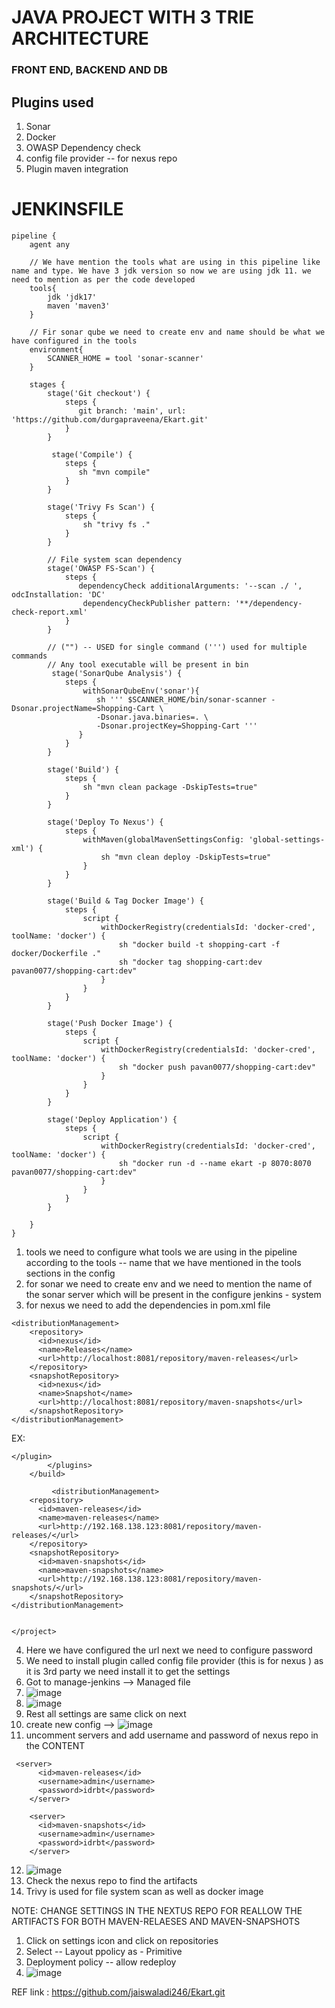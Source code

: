 # JAVA PROJECT WITH 3 TRIE ARCHITECTURE 
### FRONT END, BACKEND AND DB

Plugins used
--
1) Sonar
2) Docker
3) OWASP Dependency check
5) config file provider -- for nexus repo
6) Plugin maven integration


# JENKINSFILE
```
pipeline {
    agent any
    
    // We have mention the tools what are using in this pipeline like name and type. We have 3 jdk version so now we are using jdk 11. we need to mention as per the code developed
    tools{
        jdk 'jdk17'
        maven 'maven3'
    }
    
    // Fir sonar qube we need to create env and name should be what we have configured in the tools 
    environment{
        SCANNER_HOME = tool 'sonar-scanner'
    }

    stages {
        stage('Git checkout') {
            steps {
               git branch: 'main', url: 'https://github.com/durgapraveena/Ekart.git'
            }
        }
        
         stage('Compile') {
            steps {
               sh "mvn compile"
            }
        }
        
        stage('Trivy Fs Scan') {
            steps {
                sh "trivy fs ."
            }
        }
        
        // File system scan dependency 
        stage('OWASP FS-Scan') {
            steps {
               dependencyCheck additionalArguments: '--scan ./ ', odcInstallation: 'DC'
                dependencyCheckPublisher pattern: '**/dependency-check-report.xml'
            }
        }
        
        // ("") -- USED for single command (''') used for multiple commands 
        // Any tool executable will be present in bin
         stage('SonarQube Analysis') {
            steps {
                withSonarQubeEnv('sonar'){
                   sh ''' $SCANNER_HOME/bin/sonar-scanner -Dsonar.projectName=Shopping-Cart \
                   -Dsonar.java.binaries=. \
                   -Dsonar.projectKey=Shopping-Cart '''
               }
            }
        }
        
        stage('Build') {
            steps {
                sh "mvn clean package -DskipTests=true"
            }
        }
        
        stage('Deploy To Nexus') {
            steps {
                withMaven(globalMavenSettingsConfig: 'global-settings-xml') {
                    sh "mvn clean deploy -DskipTests=true"
                }
            }
        }
        
        stage('Build & Tag Docker Image') {
            steps {
                script {
                    withDockerRegistry(credentialsId: 'docker-cred', toolName: 'docker') {
                        sh "docker build -t shopping-cart -f docker/Dockerfile ."
                        sh "docker tag shopping-cart:dev pavan0077/shopping-cart:dev"
                    }
                }
            }
        }
        
        stage('Push Docker Image') {
            steps {
                script {
                    withDockerRegistry(credentialsId: 'docker-cred', toolName: 'docker') {
                        sh "docker push pavan0077/shopping-cart:dev"
                    }
                }
            }
        }
        
        stage('Deploy Application') {
            steps {
                script {
                    withDockerRegistry(credentialsId: 'docker-cred', toolName: 'docker') {
                        sh "docker run -d --name ekart -p 8070:8070 pavan0077/shopping-cart:dev"
                    }
                }
            }
        }
        
    }
}

```
1) tools we need to configure what tools we are using in the pipeline according to the  tools -- name that we have mentioned in the tools sections in the config
2) for sonar we need to create env and we need to mention the name of the sonar server which will be present in the configure jenkins - system
3) for nexus we need to add the dependencies in pom.xml file
```
<distributionManagement>
    <repository>
      <id>nexus</id>
      <name>Releases</name>
      <url>http://localhost:8081/repository/maven-releases</url>
    </repository>
    <snapshotRepository>
      <id>nexus</id>
      <name>Snapshot</name>
      <url>http://localhost:8081/repository/maven-snapshots</url>
    </snapshotRepository>
</distributionManagement>
```

EX: 
```
</plugin>
        </plugins>
    </build>

         <distributionManagement>
    <repository>
      <id>maven-releases</id>
      <name>maven-releases</name>
      <url>http://192.168.138.123:8081/repository/maven-releases/</url>
    </repository>
    <snapshotRepository>
      <id>maven-snapshots</id>
      <name>maven-snapshots</name>
      <url>http://192.168.138.123:8081/repository/maven-snapshots/</url>
    </snapshotRepository>
</distributionManagement>


</project>
```
4) Here we have configured the url next we need to configure password
5) We need to install plugin called config file provider (this is for nexus ) as it is 3rd party we need install it to get the settings
6) Got to manage-jenkins --> Managed file
7) ![image](https://github.com/pavankumar0077/Complete-DevOps/assets/40380941/8ba89eb1-3e4a-47c1-9435-aa24a5f870dd)
8) ![image](https://github.com/pavankumar0077/Complete-DevOps/assets/40380941/714b2510-d9cb-4fd4-959b-c1fb2e322c27)
9) Rest all settings are same  click on next
10) create new config --> ![image](https://github.com/pavankumar0077/Complete-DevOps/assets/40380941/29d74229-c49f-49e7-8347-a5800ebcc50b)
11) uncomment servers and add username and password of nexus repo in the CONTENT 
```
 <server>
      <id>maven-releases</id>
      <username>admin</username>
      <password>idrbt</password>
    </server>
    
    <server>
      <id>maven-snapshots</id>
      <username>admin</username>
      <password>idrbt</password>
    </server>
```
12) ![image](https://github.com/pavankumar0077/Complete-DevOps/assets/40380941/597229a8-a63d-4228-bcbb-6c1e9d79f897)
13) Check the nexus repo to find the artifacts
14) Trivy is used for file system scan as well as docker image

NOTE: CHANGE SETTINGS IN THE NEXTUS REPO FOR REALLOW THE ARTIFACTS FOR BOTH MAVEN-RELAESES AND MAVEN-SNAPSHOTS
1) Click on settings icon and click on repositories
2) Select -- Layout ppolicy as - Primitive
3) Deployment policy -- allow redeploy
4) ![image](https://github.com/pavankumar0077/Complete-DevOps/assets/40380941/2746f2a6-ee4a-41db-9d0d-455a52c580e5)


REF link : https://github.com/jaiswaladi246/Ekart.git
